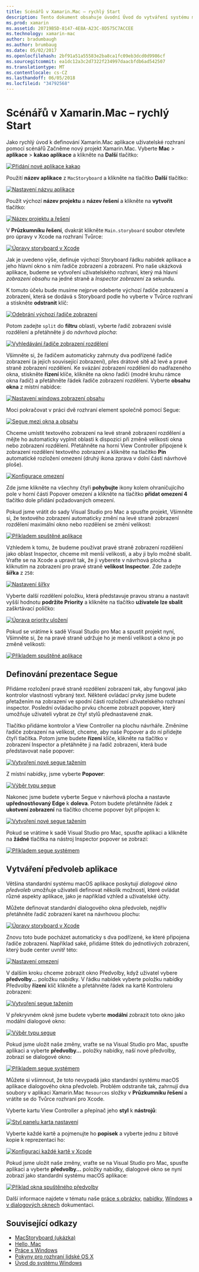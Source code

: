 ```yaml
---
title: Scénářů v Xamarin.Mac – rychlý Start
description: Tento dokument obsahuje úvodní Úvod do vytváření systému macOS uživatelské rozhraní s scénářů v Xamarin.Mac. Popisuje postup vytvoření segue a vytvořit okno Předvolby.
ms.prod: xamarin
ms.assetid: 20719B5D-8147-4E8A-A23C-8D575C7ACCEE
ms.technology: xamarin-mac
author: bradumbaugh
ms.author: brumbaug
ms.date: 05/02/2017
ms.openlocfilehash: 2bf91a51a55583e2ba8ca1fc09eb3dcd0d9986cf
ms.sourcegitcommit: ea1dc12a3c2d7322f234997daacbfdb6ad542507
ms.translationtype: MT
ms.contentlocale: cs-CZ
ms.lasthandoff: 06/05/2018
ms.locfileid: "34792568"
---
```

# <a name="storyboards-in-xamarinmac--quick-start"></a>Scénářů v Xamarin.Mac – rychlý Start

Jako rychlý úvod k definování Xamarin.Mac aplikace uživatelské rozhraní pomocí scénářů Začněme nový projekt Xamarin.Mac. Vyberte **Mac** > **aplikace** > **kakao aplikace** a klikněte na **Další** tlačítko:

[![](quickstart-images/qs01.png "Přidání nové aplikace kakao")](quickstart-images/qs01.png#lightbox)

Použití **název aplikace** z `MacStoryboard` a klikněte na tlačítko **Další** tlačítko:

[![](quickstart-images/qs02.png "Nastavení názvu aplikace")](quickstart-images/qs02.png#lightbox)

Použít výchozí **název projektu** a **název řešení** a klikněte na **vytvořit** tlačítko:

[![](quickstart-images/qs03.png "Název projektu a řešení")](quickstart-images/qs03.png#lightbox)

V **Průzkumníku řešení**, dvakrát klikněte `Main.storyboard` soubor otevřete pro úpravy v Xcode na rozhraní Tvůrce:

[![](quickstart-images/qs04.png "Úpravy storyboard v Xcode")](quickstart-images/qs04.png#lightbox)

Jak je uvedeno výše, definuje výchozí Storyboard řádku nabídek aplikace a jeho hlavní okno s ním řadiče zobrazení a zobrazení. Pro naše ukázková aplikace, budeme se vytvoření uživatelského rozhraní, který má hlavní _zobrazení obsahu_ na jedné straně a _Inspector zobrazení_ za sekundu.

K tomuto účelu bude musíme nejprve odeberte výchozí řadiče zobrazení a zobrazení, která se dodává s Storyboard podle ho vyberte v Tvůrce rozhraní a stiskněte **odstranit** klíč:

[![](quickstart-images/qs05.png "Odebrání výchozí řadiče zobrazení")](quickstart-images/qs05.png#lightbox)

Potom zadejte `split` do **filtru** oblasti, vyberte řadič zobrazení svislé rozdělení a přetáhněte ji do _návrhová plocha_:

[![](quickstart-images/qs06.png "Vyhledávání řadiče zobrazení rozdělení")](quickstart-images/qs06.png#lightbox)

Všimněte si, že řadičem automaticky zahrnuty dva podřízené řadiče zobrazení (a jejich související zobrazení), přes drátové sítě až levé a pravé straně zobrazení rozdělení. Ke svázání zobrazení rozdělení do nadřazeného okna, stiskněte **řízení** klíče, klikněte na okno řadiči (modré kruhu rámce okna řadič) a přetáhněte řádek řadiče zobrazení rozdělení. Vyberte **obsahu okna** z místní nabídce:

[![](quickstart-images/qs07.png "Nastavení windows zobrazení obsahu")](quickstart-images/qs07.png#lightbox)

Moci pokračovat v práci dvě rozhraní element společně pomocí Segue:

[![](quickstart-images/qs08.png "Segue mezi okna a obsahu")](quickstart-images/qs08.png#lightbox)

Chceme umístit textového zobrazení na levé straně zobrazení rozdělení a mějte ho automaticky vyplnit oblasti k dispozici při změně velikosti okna nebo zobrazení rozdělení. Přetáhněte na horní View Controller připojené k zobrazení rozdělení textového zobrazení a klikněte na tlačítko **Pin** automatické rozložení omezení (druhý ikona zprava v dolní části návrhové ploše).

[![](quickstart-images/qs09.png "Konfigurace omezení")](quickstart-images/qs09.png#lightbox)

Zde jsme klikněte na všechny čtyři **pohybujte** ikony kolem ohraničujícího pole v horní části Popover omezení a klikněte na tlačítko **přidat omezení 4** tlačítko dole přidání požadovaných omezení.

Pokud jsme vrátit do sady Visual Studio pro Mac a spusťte projekt, Všimněte si, že textového zobrazení automaticky změní na levé straně zobrazení rozdělení maximální okno nebo rozdělení se změní velikost:

[![](quickstart-images/qs10.png "Příkladem spuštěné aplikace")](quickstart-images/qs10.png#lightbox)

Vzhledem k tomu, že budeme používat pravé straně zobrazení rozdělení jako oblast Inspector, chceme mít menší velikosti, a aby ji bylo možné sbalit. Vraťte se na Xcode a upravit tak, že ji vyberete v návrhová plocha a kliknutím na zobrazení pro pravé straně **velikost Inspector**. Zde zadejte **šířka** z `250`:

[![](quickstart-images/qs11.png "Nastavení šířky")](quickstart-images/qs11.png#lightbox)

Vyberte další rozdělení položku, která představuje pravou stranu a nastavit vyšší hodnotu **podržíte Priority** a klikněte na tlačítko **uživatele lze sbalit** zaškrtávací políčko:

[![](quickstart-images/qs12.png "Úprava priority uložení")](quickstart-images/qs12.png#lightbox)

Pokud se vrátíme k sadě Visual Studio pro Mac a spustit projekt nyní, Všimněte si, že na pravé straně udržuje ho je menší velikost a okno je po změně velikosti:

[![](quickstart-images/qs13.png "Příkladem spuštěné aplikace")](quickstart-images/qs13.png#lightbox)

<a name="Defining-a-Presentation-Segue" />

## <a name="defining-a-presentation-segue"></a>Definování prezentace Segue

Přidáme rozložení pravé straně rozdělení zobrazení tak, aby fungoval jako kontrolor vlastností vybraný text. Některé ovládací prvky jsme budete přetažením na zobrazení ve spodní části rozložení uživatelského rozhraní inspector. Poslední ovládacího prvku chceme zobrazit popover, který umožňuje uživateli vybrat ze čtyř stylů přednastavené znak.

Tlačítko přidáme kontrolor a View Controller na plochu návrháře. Změníme řadiče zobrazení na velikost, chceme, aby naše Popover a do ní přidejte čtyři tlačítka. Potom jsme budete **řízení** klíče, klikněte na tlačítko v zobrazení Inspector a přetáhněte ji na řadič zobrazení, která bude představovat naše popover:

[![](quickstart-images/qs14.png "Vytvoření nové segue tažením")](quickstart-images/qs14.png#lightbox)

Z místní nabídky, jsme vyberte **Popover**: 

[![](quickstart-images/qs15.png "Výběr typu segue")](quickstart-images/qs15.png#lightbox)

Nakonec jsme budete vyberte Segue v návrhová plocha a nastavte **upřednostňovaný Edge** k **doleva**. Potom budete přetáhněte řádek z **ukotvení zobrazení** na tlačítko chceme popover být připojen k:

[![](quickstart-images/qs16.png "Vytvoření nové segue tažením")](quickstart-images/qs16.png#lightbox)

Pokud se vrátíme k sadě Visual Studio pro Mac, spusťte aplikaci a klikněte na **žádné** tlačítka na nástroj Inspector popover se zobrazí:

[![](quickstart-images/qs17.png "Příkladem segue systémem")](quickstart-images/qs17.png#lightbox)

<a name="Creating-App-Preferences" />

## <a name="creating-app-preferences"></a>Vytváření předvoleb aplikace

Většina standardní systému macOS aplikace poskytují _dialogové okno předvoleb_ umožňuje uživateli definovat několik možností, které ovládat různé aspekty aplikace, jako je například vzhled a uživatelské účty.

Můžete definovat standardní dialogového okna předvoleb, nejdřív přetáhněte řadič zobrazení karet na návrhovou plochu:

[![](quickstart-images/qs18.png "Úpravy storyboard v Xcode")](quickstart-images/qs18.png#lightbox)

Znovu toto bude pocházet automaticky s dva podřízené, ke které připojena řadiče zobrazení. Například saké, přidáme štítek do jednotlivých zobrazení, který bude center uvnitř této:

[![](quickstart-images/qs19.png "Nastavení omezení")](quickstart-images/qs19.png#lightbox)

V dalším kroku chceme zobrazit okno Předvolby, když uživatel vybere **předvolby...**  položku nabídky. V řádku nabídek vyberte položku nabídky Předvolby **řízení** klíč klikněte a přetáhněte řádek na kartě Kontroleru zobrazení:

[![](quickstart-images/qs20.png "Vytvoření segue tažením")](quickstart-images/qs20.png#lightbox)

V překryvném okně jsme budete vyberte **modální** zobrazit toto okno jako modální dialogové okno:

[![](quickstart-images/qs21.png "Výběr typu segue")](quickstart-images/qs21.png#lightbox)

Pokud jsme uložit naše změny, vraťte se na Visual Studio pro Mac, spusťte aplikaci a vyberte **předvolby...**  položky nabídky, naší nové předvolby, zobrazí se dialogové okno:

[![](quickstart-images/qs22.png "Příkladem segue systémem")](quickstart-images/qs22.png#lightbox)

Můžete si všimnout, že toto nevypadá jako standardní systému macOS aplikace dialogového okna předvoleb. Problém odstraníte tak, zahrnují dva soubory v aplikaci Xamarin.Mac `Resources` složky v **Průzkumníku řešení** a vrátíte se do Tvůrce rozhraní pro Xcode.

Vyberte kartu View Controller a přepínač jeho **styl** k **nástrojů**: 

[![](quickstart-images/qs23.png "Styl panelu karta nastavení")](quickstart-images/qs23.png#lightbox)

Vyberte každé kartě a pojmenujte ho **popisek** a vyberte jednu z bitové kopie k reprezentaci ho:

[![](quickstart-images/qs24.png "Konfiguraci každé kartě v Xcode")](quickstart-images/qs24.png#lightbox)

Pokud jsme uložit naše změny, vraťte se na Visual Studio pro Mac, spusťte aplikaci a vyberte **předvolby...**  položky nabídky, dialogové okno se nyní zobrazí jako standardní systému macOS aplikace:

[![](quickstart-images/qs25.png "Příklad okna spuštěného předvolby")](quickstart-images/qs25.png#lightbox)

Další informace najdete v tématu naše [práce s obrázky](~/mac/app-fundamentals/image.md), [nabídky](~/mac/user-interface/menu.md), [Windows](~/mac/user-interface/window.md) a [v dialogových oknech](~/mac/user-interface/dialog.md) dokumentaci.

## <a name="related-links"></a>Související odkazy

- [MacStoryboard (ukázka)](https://developer.xamarin.com/samples/mac/MacStoryboard/)
- [Hello, Mac](~/mac/get-started/hello-mac.md)
- [Práce s Windows](~/mac/user-interface/window.md)
- [Pokyny pro rozhraní lidské OS X](https://developer.apple.com/library/mac/documentation/UserExperience/Conceptual/OSXHIGuidelines/)
- [Úvod do systému Windows](https://developer.apple.com/library/mac/documentation/Cocoa/Conceptual/WinPanel/Introduction.html#//apple_ref/doc/uid/10000031-SW1)
